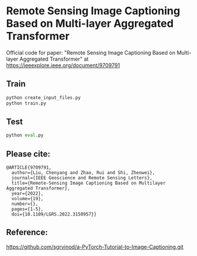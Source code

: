# Remote Sensing Image Captioning Based on Multi-layer Aggregated Transformer
Official code for paper:
"Remote Sensing Image Captioning Based on Multi-layer Aggregated Transformer" at https://ieeexplore.ieee.org/document/9709791

## Train
```python
python create_input_files.py
python train.py
```
## Test
```python
python eval.py
```

## Please cite: 
```
@ARTICLE{9709791,
  author={Liu, Chenyang and Zhao, Rui and Shi, Zhenwei},
  journal={IEEE Geoscience and Remote Sensing Letters}, 
  title={Remote-Sensing Image Captioning Based on Multilayer Aggregated Transformer}, 
  year={2022},
  volume={19},
  number={},
  pages={1-5},
  doi={10.1109/LGRS.2022.3150957}}
```
## Reference:
https://github.com/sgrvinod/a-PyTorch-Tutorial-to-Image-Captioning.git


